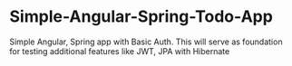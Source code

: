 # Simple-Angular-Spring-Todo-App
Simple Angular, Spring app with Basic Auth. This will serve as foundation for testing additional features like JWT, JPA with Hibernate
